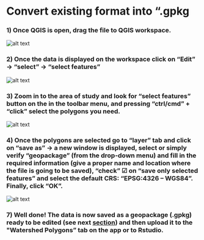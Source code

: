 # Convert existing format into “.gpkg
### 1)	Once QGIS is open, drag the file to QGIS workspace. 
![alt text](https://github.com/pgonzaleze/Working-with-a-geopackage-.gpkg-in-QGIS/blob/main/GPKG/figure_1.jpg)
<br>
### 2)	Once the data is displayed on the workspace click on “Edit” &rarr; “select” &rarr; “select features”
![alt text](https://github.com/pgonzaleze/Working-with-a-geopackage-.gpkg-in-QGIS/blob/main/GPKG/figure_2.jpg)
<br>
### 3)	Zoom in to the area of study and look for “select features” button on the in the toolbar menu, and pressing “ctrl/cmd” + “click” select the polygons you need.
![alt text](https://github.com/pgonzaleze/Working-with-a-geopackage-.gpkg-in-QGIS/blob/main/GPKG/figure_3.jpg)
<br>
### 4)	Once the polygons are selected go to “layer” tab and click on “save as” &rarr; a new window is displayed, select or simply verify “geopackage” (from the drop-down menu) and fill in the required information (give a proper name and location where the file is going to be saved), “check” &#x2611; on “save only selected features” and select the default CRS: “EPSG:4326 – WGS84”. Finally, click “OK”. 
![alt text](https://github.com/pgonzaleze/Working-with-a-geopackage-.gpkg-in-QGIS/blob/main/GPKG/figure_4.jpg)
<br>
### 7)	Well done! The data is now saved as a geopackage (.gpkg) ready to be edited (see next [section](https://github.com/pgonzaleze/Working-with-a-geopackage-.gpkg-in-QGIS/blob/main/Edit%20%26%20customize.md)) and then upload it to the "Watershed Polygons” tab on the app or to Rstudio.
